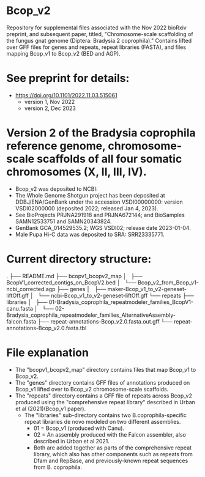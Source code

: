 # Bcop_v2
Repository for supplemental files associated with the Nov 2022 bioRxiv preprint, and subsequent paper, titled, "Chromosome-scale scaffolding of the fungus gnat genome (Diptera: Bradysia 2 coprophila)." Contains lifted over GFF files for genes and repeats, repeat libraries (FASTA), and files mapping Bcop_v1 to Bcop_v2 (BED and AGP).

# See preprint for details:
- https://doi.org/10.1101/2022.11.03.515061
	- version 1, Nov 2022
	- version 2, Dec 2023


# Version 2 of the Bradysia coprophila reference genome, chromosome-scale scaffolds of all four somatic chromosomes (X, II, III, IV).
- Bcop_v2 was deposited to NCBI:
- The Whole Genome Shotgun project has been deposited at DDBJ/ENA/GenBank under the accession VSDI00000000: version VSDI02000000 (deposited 2022; released Jan 4, 2023). 
- See BioProjects PRJNA291918 and PRJNA672144; and BioSamples SAMN12533751 and SAMN20343824. 
- GenBank GCA_014529535.2; WGS VSDI02; release date 2023-01-04.
- Male Pupa Hi-C data was deposited to SRA: SRR23335771. 


# Current directory structure:
.
├── README.md
├── bcopv1_bcopv2_map
│   ├── BcopV1_corrected_contigs_on_BcopV2.bed
│   └── Bcop_v2_from_Bcop_v1-ncbi_corrected.agp
├── genes
│   ├── maker-Bcop_v1_to_v2-geneset-liftOff.gff
│   └── ncbi-Bcop_v1_to_v2-geneset-liftOff.gff
└── repeats
    ├── libraries
    │   ├── 01-Bradysia_coprophila_repeatmodeler_families_BcopV1-canu.fasta
    │   └── 02-Bradysia_coprophila_repeatmodeler_families_AlternativeAssembly-falcon.fasta
    ├── repeat-annotations-Bcop_v2.0.fasta.out.gff
    └── repeat-annotations-Bcop_v2.0.fasta.tbl


# File explanation
- The "bcopv1_bcopv2_map" directory contains files that map Bcop_v1 to Bcop_v2.
- The "genes" directory contains GFF files of annotations produced on Bcop_v1 lifted over to Bcop_v2 chromosome-scale scaffolds.
- The "repeats" directory contains a GFF file of repeats across Bcop_v2 produced using the "comprehensive repeat library" described in Urban et al (2021)(Bcop_v1 paper).
	- The "libraries" sub-directory contains two B.coprophila-specific repeat libraries de novo modeled on two different assemblies.
		- 01 = Bcop_v1 (produced with Canu).
		- 02 = An assembly produced with the Falcon assembler, also described in Urban et al 2021.
		- Both are added together as parts of the comprehensive repeat library, which also has other components such as repeats from Dfam and RepBase, and previously-known repeat sequences from B. coprophila.


